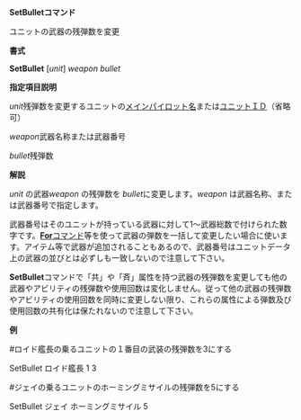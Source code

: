 **SetBulletコマンド**

ユニットの武器の残弾数を変更

**書式**

**SetBullet** [*unit*] *weapon bullet*

**指定項目説明**

*unit*残弾数を変更するユニットの[メインパイロット名](メインパイロット名.md)または[ユニットＩＤ](ユニットＩＤ.md)（省略可）

*weapon*武器名称または武器番号

*bullet*残弾数

**解説**

*unit* の武器*weapon* の残弾数を *bullet*に変更します。*weapon* は武器名称、または武器番号で指定します。

武器番号はそのユニットが持っている武器に対して1～武器総数で付けられた数字です。[**For**コマンド](Forコマンド.md)等を使って武器の弾数を一括して変更したい場合に使います。アイテム等で武器が追加されることもあるので、武器番号はユニットデータ上の武器の並びとは必ずしも一致しないので注意して下さい。

**SetBullet**コマンドで「共」や「斉」属性を持つ武器の残弾数を変更しても他の武器やアビリティの残弾数や使用回数は変化しません。従って他の武器の残弾数やアビリティの使用回数を同時に変更しない限り、これらの属性による弾数及び使用回数の共有化は保たれないので注意して下さい。

**例**

#ロイド艦長の乗るユニットの１番目の武装の残弾数を3にする

SetBullet ロイド艦長 1 3

#ジェイの乗るユニットのホーミングミサイルの残弾数を5にする

SetBullet ジェイ ホーミングミサイル 5
